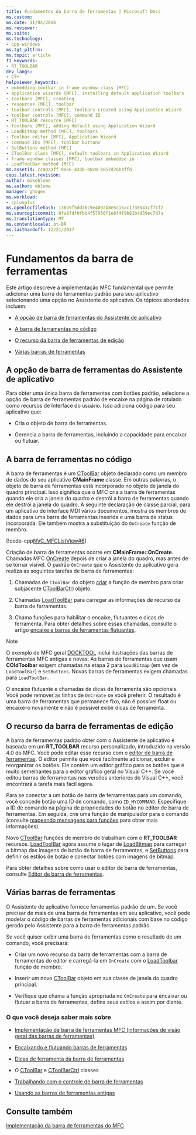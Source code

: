 ```yaml
---
title: Fundamentos da barra de ferramentas | Microsoft Docs
ms.custom: 
ms.date: 11/04/2016
ms.reviewer: 
ms.suite: 
ms.technology:
- cpp-windows
ms.tgt_pltfrm: 
ms.topic: article
f1_keywords:
- RT_TOOLBAR
dev_langs:
- C++
helpviewer_keywords:
- embedding toolbar in frame window class [MFC]
- application wizards [MFC], installing default application toolbars
- toolbars [MFC], creating
- resources [MFC], toolbar
- toolbar controls [MFC], toolbars created using Application Wizard
- toolbar controls [MFC], command ID
- RT_TOOLBAR resource [MFC]
- toolbars [MFC], adding default using Application Wizard
- LoadBitmap method [MFC], toolbars
- Toolbar editor [MFC], Application Wizard
- command IDs [MFC], toolbar buttons
- SetButtons method [MFC]
- CToolBar class [MFC], default toolbars in Application Wizard
- frame window classes [MFC], toolbar embedded in
- LoadToolBar method [MFC]
ms.assetid: cc00aaff-8a56-433b-b0c0-b857d76b4ffd
caps.latest.revision: 
author: mikeblome
ms.author: mblome
manager: ghogen
ms.workload:
- cplusplus
ms.openlocfilehash: 136b9f5dd36c9e4092b8e5c15ac1738541cf71f2
ms.sourcegitcommit: 8fa8fdf0fbb4f57950f1e8f4f9b81b4d39ec7d7a
ms.translationtype: MT
ms.contentlocale: pt-BR
ms.lasthandoff: 12/21/2017
---
```

# <a name="toolbar-fundamentals"></a>Fundamentos da barra de ferramentas
Este artigo descreve a implementação MFC fundamental que permite adicionar uma barra de ferramentas padrão para seu aplicativo selecionando uma opção no Assistente do aplicativo. Os tópicos abordados incluem:  
  
-   [A opção de barra de ferramentas do Assistente de aplicativo](#_core_the_appwizard_toolbar_option)  
  
-   [A barra de ferramentas no código](#_core_the_toolbar_in_code)  
  
-   [O recurso da barra de ferramentas de edição](#_core_editing_the_toolbar_resource)  
  
-   [Várias barras de ferramentas](#_core_multiple_toolbars)  
  
##  <a name="_core_the_appwizard_toolbar_option"></a>A opção de barra de ferramentas do Assistente de aplicativo  
 Para obter uma única barra de ferramentas com botões padrão, selecione a opção de barra de ferramentas padrão de encaixe na página de rotulado como recursos de Interface do usuário. Isso adiciona código para seu aplicativo que:  
  
-   Cria o objeto de barra de ferramentas.  
  
-   Gerencia a barra de ferramentas, incluindo a capacidade para encaixar ou flutuar.  
  
##  <a name="_core_the_toolbar_in_code"></a>A barra de ferramentas no código  
 A barra de ferramentas é um [CToolBar](../mfc/reference/ctoolbar-class.md) objeto declarado como um membro de dados do seu aplicativo **CMainFrame** classe. Em outras palavras, o objeto de barra de ferramentas está incorporado no objeto de janela do quadro principal. Isso significa que o MFC cria a barra de ferramentas quando ele cria a janela do quadro e destrói a barra de ferramentas quando ele destrói a janela do quadro. A seguinte declaração de classe parcial, para um aplicativo de interface MDI vários documentos, mostra os membros de dados para uma barra de ferramentas inserida e uma barra de status incorporada. Ele também mostra a substituição do `OnCreate` função de membro.  
  
 [!code-cpp[NVC_MFCListView#6](../atl/reference/codesnippet/cpp/toolbar-fundamentals_1.h)]  
  
 Criação de barra de ferramentas ocorre em **CMainFrame::OnCreate**. Chamadas MFC [OnCreate](../mfc/reference/cwnd-class.md#oncreate) depois de criar a janela do quadro, mas antes de se tornar visível. O padrão `OnCreate` que o Assistente de aplicativo gera realiza as seguintes tarefas de barra de ferramentas:  
  
1.  Chamadas de `CToolBar` do objeto [criar](../mfc/reference/ctoolbar-class.md#create) a função de membro para criar subjacente [CToolBarCtrl](../mfc/reference/ctoolbarctrl-class.md) objeto.  
  
2.  Chamadas [LoadToolBar](../mfc/reference/ctoolbar-class.md#loadtoolbar) para carregar as informações de recurso da barra de ferramentas.  
  
3.  Chama funções para habilitar o encaixe, flutuantes e dicas de ferramenta. Para obter detalhes sobre essas chamadas, consulte o artigo [encaixe e barras de ferramentas flutuantes](../mfc/docking-and-floating-toolbars.md).  
  
> [!NOTE]
>  O exemplo de MFC geral [DOCKTOOL](../visual-cpp-samples.md) inclui ilustrações das barras de ferramentas MFC antigas e novas. As barras de ferramentas que usam **COldToolbar** exigem chamadas na etapa 2 para `LoadBitmap` (em vez de `LoadToolBar`) e `SetButtons`. Novas barras de ferramentas exigem chamadas para `LoadToolBar`.  
  
 O encaixe flutuante e chamadas de dicas de ferramenta são opcionais. Você pode remover as linhas de `OnCreate` se você preferir. O resultado é uma barra de ferramentas que permanece fixo, não é possível float ou encaixe-o novamente e não é possível exibir dicas de ferramenta.  
  
##  <a name="_core_editing_the_toolbar_resource"></a>O recurso da barra de ferramentas de edição  
 A barra de ferramentas padrão obter com o Assistente de aplicativo é baseada em um **RT_TOOLBAR** recurso personalizado, introduzido na versão 4.0 do MFC. Você pode editar esse recurso com o [editor de barra de ferramentas](../windows/toolbar-editor.md). O editor permite que você facilmente adicionar, excluir e reorganizar os botões. Ele contém um editor gráfico para os botões que é muito semelhantes para o editor gráfico geral no Visual C++. Se você editou barras de ferramentas nas versões anteriores do Visual C++, você encontrará a tarefa mais fácil agora.  
  
 Para se conectar a um botão de barra de ferramentas para um comando, você concede botão uma ID de comando, como `ID_MYCOMMAND`. Especifique a ID de comando na página de propriedades do botão no editor de barra de ferramentas. Em seguida, crie uma função de manipulador para o comando (consulte [mapeando mensagens para funções](../mfc/reference/mapping-messages-to-functions.md) para obter mais informações).  
  
 Novo [CToolBar](../mfc/reference/ctoolbar-class.md) funções de membro de trabalham com o **RT_TOOLBAR** recursos. [LoadToolBar](../mfc/reference/ctoolbar-class.md#loadtoolbar) agora assume o lugar de [LoadBitmap](../mfc/reference/ctoolbar-class.md#loadbitmap) para carregar o bitmap das imagens de botão de barra de ferramentas, e [SetButtons](../mfc/reference/ctoolbar-class.md#setbuttons) para definir os estilos de botão e conectar botões com imagens de bitmap.  
  
 Para obter detalhes sobre como usar o editor de barra de ferramentas, consulte [Editor de barra de ferramentas](../windows/toolbar-editor.md).  
  
##  <a name="_core_multiple_toolbars"></a>Várias barras de ferramentas  
 O Assistente de aplicativo fornece ferramentas padrão de um. Se você precisar de mais de uma barra de ferramentas em seu aplicativo, você pode modelar o código de barras de ferramentas adicionais com base no código gerado pelo Assistente para a barra de ferramentas padrão.  
  
 Se você quiser exibir uma barra de ferramentas como o resultado de um comando, você precisará:  
  
-   Criar um novo recurso da barra de ferramentas com a barra de ferramentas do editor e carregá-la em `OnCreate` com o [LoadToolbar](../mfc/reference/ctoolbar-class.md#loadtoolbar) função de membro.  
  
-   Inserir um novo [CToolBar](../mfc/reference/ctoolbar-class.md) objeto em sua classe de janela do quadro principal.  
  
-   Verifique que chama a função apropriada no `OnCreate` para encaixar ou flutuar a barra de ferramentas, defina seus estilos e assim por diante.  
  
### <a name="what-do-you-want-to-know-more-about"></a>O que você deseja saber mais sobre  
  
-   [Implementação de barra de ferramentas MFC (informações de visão geral das barras de ferramentas)](../mfc/mfc-toolbar-implementation.md)  
  
-   [Encaixando e flutuando barras de ferramentas](../mfc/docking-and-floating-toolbars.md)  
  
-   [Dicas de ferramenta da barra de ferramentas](../mfc/toolbar-tool-tips.md)  
  
-   O [CToolBar](../mfc/reference/ctoolbar-class.md) e [CToolBarCtrl](../mfc/reference/ctoolbarctrl-class.md) classes  
  
-   [Trabalhando com o controle de barra de ferramentas](../mfc/working-with-the-toolbar-control.md)  
  
-   [Usando as barras de ferramentas antigas](../mfc/using-your-old-toolbars.md)  
  
## <a name="see-also"></a>Consulte também  
 [Implementação da barra de ferramentas do MFC](../mfc/mfc-toolbar-implementation.md)

